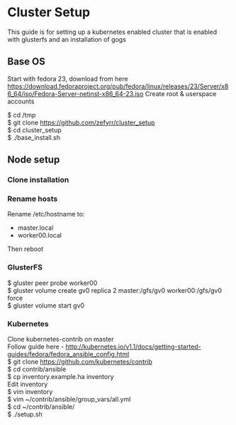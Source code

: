 # Cluster Setup
This guide is for setting up a kubernetes enabled cluster that is enabled with glusterfs and an installation of gogs

## Base OS

Start with fedora 23, download from here https://download.fedoraproject.org/pub/fedora/linux/releases/23/Server/x86_64/iso/Fedora-Server-netinst-x86_64-23.iso
Create root & userspace accounts

$ cd /tmp  
$ git clone https://github.com/zefyrr/cluster_setup  
$ cd cluster_setup  
$ ./base_install.sh


## Node setup
### Clone installation
### Rename hosts
Rename /etc/hostname to:
* master.local
* worker00.local

Then reboot
### GlusterFS 
  $ gluster peer probe worker00  
  $ gluster volume create gv0 replica 2 master:/gfs/gv0 worker00:/gfs/gv0 force  
  $ gluster volume start gv0

### Kubernetes
Clone kubernetes-contrib on master  
Follow guide here - http://kubernetes.io/v1.1/docs/getting-started-guides/fedora/fedora_ansible_config.html  
  $ git clone https://github.com/kubernetes/contrib  
  $ cd contrib/ansible  
  $ cp inventory.example.ha inventory  
Edit inventory  
  $ vim inventory  
  $ vim ~/contrib/ansible/group_vars/all.yml  
  $ cd ~/contrib/ansible/  
  $ ./setup.sh  
  

